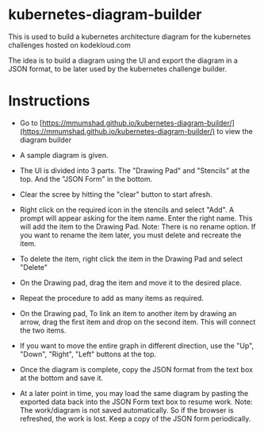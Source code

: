 # kubernetes-diagram-builder

This is used to build a kubernetes architecture diagram for the kubernetes challenges hosted on kodekloud.com

The idea is to build a diagram using the UI and export the diagram in a JSON format, to be later used by the kubernetes challenge builder.

# Instructions

- Go to [https://mmumshad.github.io/kubernetes-diagram-builder/](https://mmumshad.github.io/kubernetes-diagram-builder/) to view the diagram builder
- A sample diagram is given.
- The UI is divided into 3 parts. The "Drawing Pad" and "Stencils" at the top. And the "JSON Form" in the bottom.
- Clear the scree by hitting the "clear" button to start afresh.
- Right click on the required icon in the stencils and select "Add". A prompt will appear asking for the item name. Enter the right name. This will add the item to the Drawing Pad.
  Note: There is no rename option. If you want to rename the item later, you must delete and recreate the item.
- To delete the item, right click the item in the Drawing Pad and select "Delete"
- On the Drawing pad, drag the item and move it to the desired place.
- Repeat the procedure to add as many items as required.
- On the Drawing pad, To link an item to another item by drawing an arrow, drag the first item and drop on the second item. This will connect the two items.

- If you want to move the entire graph in different direction, use the "Up", "Down", "Right", "Left" buttons at the top.
- Once the diagram is complete, copy the JSON format from the text box at the bottom and save it. 
- At a later point in time, you may load the same diagram by pasting the exported data back into the JSON Form text box to resume work.
  Note: The work/diagram is not saved automatically. So if the browser is refreshed, the work is lost. Keep a copy of the JSON form periodically.  
